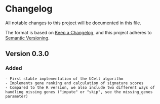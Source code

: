 # Changelog

All notable changes to this project will be documented in this file.

The format is based on [Keep a Changelog][],
and this project adheres to [Semantic Versioning][].

[keep a changelog]: https://keepachangelog.com/en/1.0.0/
[semantic versioning]: https://semver.org/spec/v2.0.0.html

## Version 0.3.0

### Added

	- First stable implementation of the UCell algorithm
	- Implements gene ranking and calculation of signature scores
	- Compared to the R version, we also include two different ways of handling missing genes ("impute" or "skip", see the missing_genes parameter)

